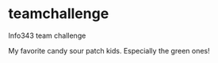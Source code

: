 # teamchallenge
Info343 team challenge


My favorite candy sour patch kids. Especially the green ones!